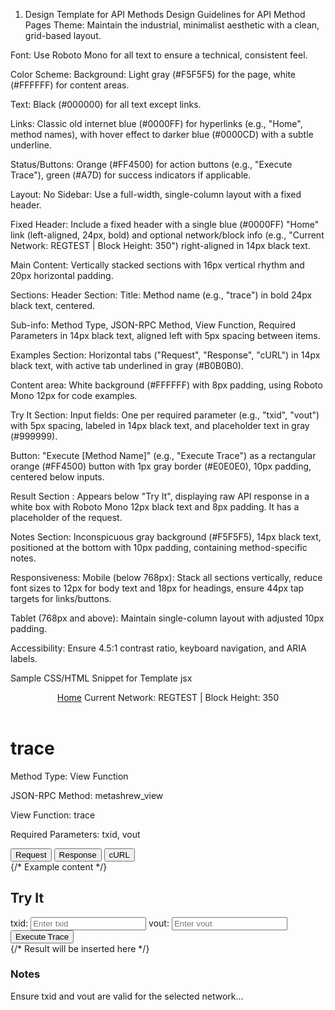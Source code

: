 1. Design Template for API Methods
Design Guidelines for API Method Pages
Theme: Maintain the industrial, minimalist aesthetic with a clean, grid-based layout.

Font: Use Roboto Mono for all text to ensure a technical, consistent feel.

Color Scheme:
Background: Light gray (#F5F5F5) for the page, white (#FFFFFF) for content areas.

Text: Black (#000000) for all text except links.

Links: Classic old internet blue (#0000FF) for hyperlinks (e.g., "Home", method names), with hover effect to darker blue (#0000CD) with a subtle underline.

Status/Buttons: Orange (#FF4500) for action buttons (e.g., "Execute Trace"), green (#A7D) for success indicators if applicable.

Layout:
No Sidebar: Use a full-width, single-column layout with a fixed header.

Fixed Header: Include a fixed header with a single blue (#0000FF) "Home" link (left-aligned, 24px, bold) and optional network/block info (e.g., "Current Network: REGTEST | Block Height: 350") right-aligned in 14px black text.

Main Content: Vertically stacked sections with 16px vertical rhythm and 20px horizontal padding.

Sections:
Header Section:
Title: Method name (e.g., "trace") in bold 24px black text, centered.

Sub-info: Method Type, JSON-RPC Method, View Function, Required Parameters in 14px black text, aligned left with 5px spacing between items.

Examples Section:
Horizontal tabs ("Request", "Response", "cURL") in 14px black text, with active tab underlined in gray (#B0B0B0).

Content area: White background (#FFFFFF) with 8px padding, using Roboto Mono 12px for code examples.

Try It Section:
Input fields: One per required parameter (e.g., "txid", "vout") with 5px spacing, labeled in 14px black text, and placeholder text in gray (#999999).

Button: "Execute [Method Name]" (e.g., "Execute Trace") as a rectangular orange (#FF4500) button with 1px gray border (#E0E0E0), 10px padding, centered below inputs.

Result Section :
Appears below "Try It", displaying raw API response in a white box with Roboto Mono 12px black text and 8px padding. It has a placeholder of the request.

Notes Section:
Inconspicuous gray background (#F5F5F5), 14px black text, positioned at the bottom with 10px padding, containing method-specific notes.

Responsiveness:
Mobile (below 768px): Stack all sections vertically, reduce font sizes to 12px for body text and 18px for headings, ensure 44px tap targets for links/buttons.

Tablet (768px and above): Maintain single-column layout with adjusted 10px padding.

Accessibility: Ensure 4.5:1 contrast ratio, keyboard navigation, and ARIA labels.

Sample CSS/HTML Snippet for Template
jsx
<header style={{ position: 'fixed', top: 0, width: '100%', background: '#F5F5F5', padding: '10px', display: 'flex', justifyContent: 'space-between' }}>
  <a href="/" style={{ color: '#0000FF', fontFamily: 'Roboto Mono', fontSize: '24px', fontWeight: 'bold' }}>Home</a>
  <span style={{ color: '#000000', fontFamily: 'Roboto Mono', fontSize: '14px' }}>Current Network: REGTEST | Block Height: 350</span>
</header>

<div style={{ marginTop: '60px', padding: '20px', fontFamily: 'Roboto Mono' }}>
  <h1 style={{ color: '#000000', fontSize: '24px', fontWeight: 'bold', textAlign: 'center' }}>trace</h1>
  <div style={{ color: '#000000', fontSize: '14px', margin: '5px 0' }}>
    <p>Method Type: View Function</p>
    <p>JSON-RPC Method: metashrew_view</p>
    <p>View Function: trace</p>
    <p>Required Parameters: txid, vout</p>
  </div>

  <div style={{ margin: '16px 0', borderBottom: '1px solid #B0B0B0' }}>
    <button style={{ color: '#000000', fontSize: '14px', background: 'none', border: 'none', marginRight: '10px', cursor: 'pointer' }}>Request</button>
    <button style={{ color: '#000000', fontSize: '14px', background: 'none', border: 'none', marginRight: '10px', cursor: 'pointer' }}>Response</button>
    <button style={{ color: '#000000', fontSize: '14px', background: 'none', border: 'none', cursor: 'pointer' }}>cURL</button>
  </div>
  <div style={{ background: '#FFFFFF', padding: '8px', fontSize: '12px', color: '#000000' }}>
    {/* Example content */}
  </div>

  <div style={{ margin: '16px 0' }}>
    <h2 style={{ color: '#000000', fontSize: '18px' }}>Try It</h2>
    <label style={{ color: '#000000', fontSize: '14px', margin: '5px 0' }}>txid:</label>
    <input style={{ width: '100%', padding: '5px', fontSize: '14px', marginBottom: '5px' }} placeholder="Enter txid" />
    <label style={{ color: '#000000', fontSize: '14px', margin: '5px 0' }}>vout:</label>
    <input style={{ width: '100%', padding: '5px', fontSize: '14px', marginBottom: '5px' }} placeholder="Enter vout" />
    <button style={{ background: '#FF4500', color: '#FFFFFF', border: '1px solid #E0E0E0', padding: '10px', fontSize: '14px' }}>Execute Trace</button>
  </div>
  <div id="result" style={{ display: 'none', background: '#FFFFFF', padding: '8px', fontSize: '12px', color: '#000000', marginTop: '16px' }}>
    {/* Result will be inserted here */}
  </div>

  <div style={{ background: '#F5F5F5', padding: '10px', marginTop: '16px', color: '#000000', fontSize: '14px' }}>
    <h3 style={{ fontSize: '18px' }}>Notes</h3>
    <p>Ensure txid and vout are valid for the selected network...</p>
  </div>
</div>
